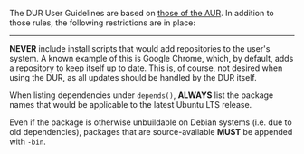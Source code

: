 The DUR User Guidelines are based on [those of the AUR](https://wiki.archlinux.org/index.php/AUR_User_Guidelines). In addition to those rules, the following restrictions are in place:

---

**NEVER** include install scripts that would add repositories to the user's system. A known example of this is Google Chrome, which, by default, adds a repository to keep itself up to date. This is, of course, not desired when using the DUR, as all updates should be handled by the DUR itself.

When listing dependencies under `depends()`, **ALWAYS** list the package names that would be applicable to the latest Ubuntu LTS release.

Even if the package is otherwise unbuildable on Debian systems (i.e. due to old dependencies), packages that are source-available **MUST** be appended with `-bin`.
